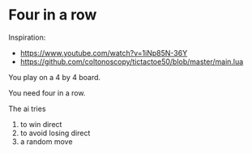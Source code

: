 # Four in a row

Inspiration: 
* https://www.youtube.com/watch?v=1iNp85N-36Y
* https://github.com/coltonoscopy/tictactoe50/blob/master/main.lua

You play on a 4 by 4 board.

You need four in a row.

The ai tries
1. to win direct
2. to avoid losing direct
3. a random move